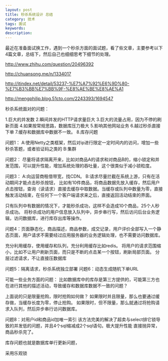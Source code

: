```yaml
---
layout: post
title: 秒杀系统设计 总结
category: 技术
tags: 面试
keywords: 
description: 
---
```


最近在准备面试换工作，遇到一个秒杀方面的面试题，看了些文章，主要参考以下4篇文章，总结下，然后自己也细细思考下细节的处理。

http://www.zhihu.com/question/20496392

http://chuansong.me/n/1334017

http://itindex.net/detail/53237-%E7%A7%92%E6%9D%80-%E7%B3%BB%E7%BB%9F-%E8%AE%BE%E8%AE%A1

http://mengphilip.blog.51cto.com/2243393/1694547


秒杀系统面对的问题：

1.巨大的并发数
2.瞬间并发的HTTP请求量巨大
3.巨大的流量占用，因为不停的刷新页面
4.如果按常规思路，数据库压力极大
5.影响其他网站业务
6.越过秒杀直接下单
7.缓存和数据库中数据不一致。
8.库存问题

问题1：
A:使用Netty之类框架，然后对ip进行限定一定时间内的访问，增加一些秒杀答题，或者验证码之类的
B:集群


问题2：
尽量将请求隔离开来，比如对商品A的请求和对商品B的，缩小锁定和并发范围，可以提升性能，增加系统处理的吞吐量，这个很类似于减小锁粒度。


问题3：
A:向运营商租借带宽，找CDN。
B:请求尽量拦截在系统上游，只有在活动期间才能点击秒杀按钮，
比如有10件商品，将商品数据先放入缓存，然后用户点击按钮，查询（读请求）直接去缓存中取数据。当缓存或队列中数量为零，直接触发活动结束，在任何下一个客户端请求来之后，直接返回活动结束的界面。

只有队列中有数据的情况下，才能秒杀成功，这样不会造成10个商品，25个人秒杀成功。
将秒杀成功的用户信息放入队列中，异步串行写，然后访问后台业务逻辑，访问数据库，进行库存出库等操作。

问题4：页面静态化，商品描述，商品参数，成交记录，用户评价全部写入一个静态页面，用户请求不需要经过应用服务器的业务逻辑处理，也不需要访问数据库。

充分利用缓存，使用缓存和队列，充分利用缓存比如redis。
将用户的请求范围缩小，比如不让用户刷新页面，而只是不断的点击某一个按钮，刷新局部页面。
分层过滤请求，不让直接压数据库


问题5：隔离请求，秒杀系统独立部署
问题6：动态生成随机下单URL

可能一些业务方面的问题：
比如数据库中的库存是第三方提供的，可能第三方也在进行其他的描述活动，导致缓存和数据库数据不一致的问题？

上面说的只是限量抢购，限时抢购如何做？
如果限时并且限量，那么也要通过缓存做，当缓存长度为零，停止抢购。
如果限时，但不限量，那么就通过将抢购请求入队列，然后异步串行访问数据库。



问题8：对用户id和商品id加唯一索引
该方法完美的解决了超卖与select排它锁导致的并发低的问题，并且4个sql缩减成2个sql语句。极大提升性能
直接抛异常，商品秒杀完了。

库存问题也就是数据库单行更新问题，

采用乐观锁




